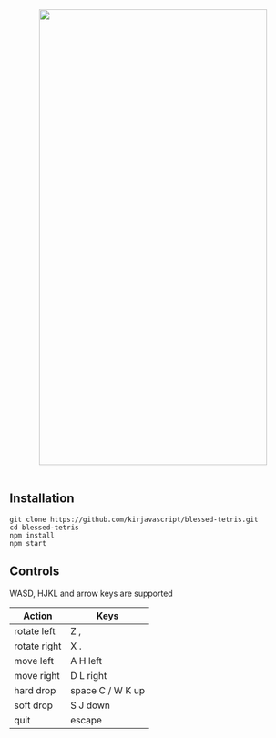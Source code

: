 <div align="center">
    <a href="https://asciinema.org/a/aehhutYDEJ9aMQSE8XZDt6bWQ" target="_blank"><img src="https://asciinema.org/a/aehhutYDEJ9aMQSE8XZDt6bWQ.png" width="400" height="800" /></a>
    <br>
</div>
<br>

## Installation

    git clone https://github.com/kirjavascript/blessed-tetris.git
    cd blessed-tetris
    npm install
    npm start

## Controls

WASD, HJKL and arrow keys are supported

| Action        | Keys             |
| ------------- |------------------|
| rotate left   | Z ,              |
| rotate right  | X .              |
| move left     | A H left         |
| move right    | D L right        |
| hard drop     | space C / W K up |
| soft drop     | S J down         |
| quit          | escape           |
